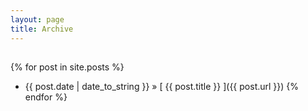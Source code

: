 ```yaml
---
layout: page
title: Archive
---
```


## 

{% for post in site.posts %}
  * {{ post.date | date_to_string }} &raquo; [ {{ post.title }} ]({{ post.url }})
{% endfor %}
